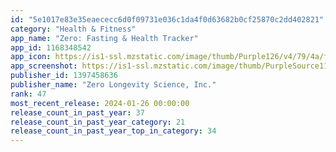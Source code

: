 ```yaml
---
id: "5e1017e83e35eaececc6d0f09731e036c1da4f0d63682b0cf25870c2dd402821"
category: "Health & Fitness"
app_name: "Zero: Fasting & Health Tracker"
app_id: 1168348542
app_icon: https://is1-ssl.mzstatic.com/image/thumb/Purple126/v4/79/4a/fe/794afe9b-a6e5-c378-4fdf-4ae59ad83745/AppIcon-0-0-1x_U007emarketing-0-5-0-85-220.png/1024x1024bb.png
app_screenshot: https://is1-ssl.mzstatic.com/image/thumb/PurpleSource116/v4/f6/55/52/f6555230-3e32-06ab-e635-c3c1f23e246c/2ba3c9a3-bb7c-47e8-a05d-f3d64fb4aeb2_1-Tag.jpg/1242x2688bb.png
publisher_id: 1397458636
publisher_name: "Zero Longevity Science, Inc."
rank: 47
most_recent_release: 2024-01-26 00:00:00
release_count_in_past_year: 37
release_count_in_past_year_category: 21
release_count_in_past_year_top_in_category: 34
---
```

